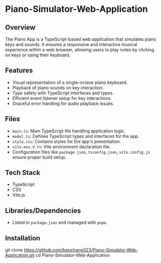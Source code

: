 # Piano-Simulator-Web-Application

## Overview
The Piano App is a TypeScript-based web application that simulates piano keys and sounds. It ensures a responsive and interactive musical experience within a web browser, allowing users to play notes by clicking on keys or using their keyboard.

## Features
- Visual representation of a single-octave piano keyboard.
- Playback of piano sounds on key interaction.
- Type safety with TypeScript interfaces and types.
- Efficient event listener setup for key interactions.
- Graceful error handling for audio playback issues.

## Files
- `main.ts`: Main TypeScript file handling application logic.
- `model.ts`: Defines TypeScript types and interfaces for the app.
- `style.css`: Contains styles for the app's presentation.
- `vite-env.d.ts`: Vite environment declaration file.
- Configuration files like `package.json`, `tsconfig.json`, `vite.config.js` ensure proper build setup.

## Tech Stack
- TypeScript
- CSS
- Vite.js

## Libraries/Dependencies
- Listed in `package.json` and managed with `pnpm`.

## Installation
git clone https://github.com/benchang323/Piano-Simulator-Web-Application.git
cd Piano-Simulator-Web-Application
